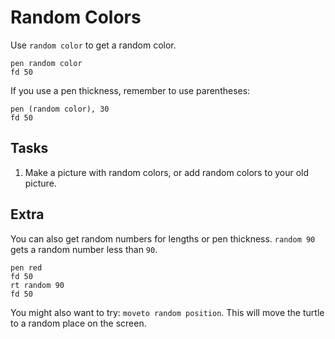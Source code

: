 Random Colors
=============

Use `random color` to get a random color.

```
pen random color
fd 50
```

If you use a pen thickness, remember to use parentheses:

```
pen (random color), 30
fd 50
```

Tasks
-----
  1. Make a picture with random colors, or add random colors to your old picture.

Extra
-----
You can also get random numbers for lengths or pen thickness. `random 90` gets a random number less than `90`.

```
pen red
fd 50
rt random 90
fd 50
```
You might also want to try: `moveto random position`. This will move the turtle to a random place on the screen.
